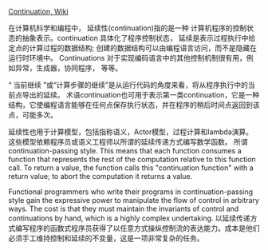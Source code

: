 
[Continuation, Wiki](https://en.wikipedia.org/wiki/Continuation)

在计算机科学和编程中， 延续性(continuation)指的是一种 计算机程序的控制状态的抽象表示。continuation 具体化了程序控制状态，
延续是表示过程执行中给定点的计算过程的数据结构; 创建的数据结构可以由编程语言访问，而不是隐藏在运行时环境中。
Continuations 对于实现编码语言中的其他控制机制很有用，例如异常，生成器，协同程序， 等等。

“ 当前继续 ”或“计算步骤的继续”是从运行代码的角度来看，将从程序执行中的当前点导出的延续。
术语continuation也可用于表示第一类continuation，它是一种结构，它使编程语言能够在任何点保存执行状态，并在程序的稍后时间点返回到该点，可能多次。


延续性也用于计算模型，包括指称语义，Actor模型，过程计算和lambda演算。这些模型依赖程序员或语义工程师以所谓的延续传递方式编写数学函数。
所谓 continuation-passing style. This means that each function consumes a function that represents the rest of the computation 
relative to this function call. To return a value, the function calls this "continuation function" with a return value; 
to abort the computation it returns a value.

Functional programmers who write their programs in continuation-passing style 
gain the expressive power to manipulate the flow of control in arbitrary ways. 
The cost is that they must maintain the invariants of control and continuations by hand, which is a highly complex undertaking.
以延续传递方式编写程序的函数式程序员获得了以任意方式操纵控制流的表达能力。成本是他们必须手工维持控制和延续的不变量，这是一项非常复杂的任务。






